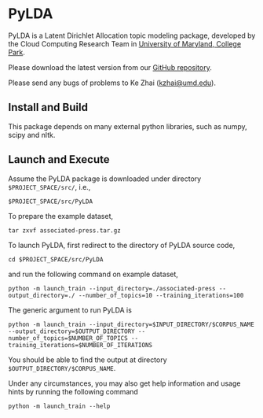 PyLDA
==========

PyLDA is a Latent Dirichlet Allocation topic modeling package, developed by the Cloud Computing Research Team in [University of Maryland, College Park](http://www.umd.edu).

Please download the latest version from our [GitHub repository](https://github.com/kzhai/PyLDA).

Please send any bugs of problems to Ke Zhai (kzhai@umd.edu).

Install and Build
----------

This package depends on many external python libraries, such as numpy, scipy and nltk.

Launch and Execute
----------

Assume the PyLDA package is downloaded under directory ```$PROJECT_SPACE/src/```, i.e., 

	$PROJECT_SPACE/src/PyLDA

To prepare the example dataset,

	tar zxvf associated-press.tar.gz

To launch PyLDA, first redirect to the directory of PyLDA source code,

	cd $PROJECT_SPACE/src/PyLDA

and run the following command on example dataset,

	python -m launch_train --input_directory=./associated-press --output_directory=./ --number_of_topics=10 --training_iterations=100

The generic argument to run PyLDA is

	python -m launch_train --input_directory=$INPUT_DIRECTORY/$CORPUS_NAME --output_directory=$OUTPUT_DIRECTORY --number_of_topics=$NUMBER_OF_TOPICS --training_iterations=$NUMBER_OF_ITERATIONS

You should be able to find the output at directory ```$OUTPUT_DIRECTORY/$CORPUS_NAME```.

Under any circumstances, you may also get help information and usage hints by running the following command

	python -m launch_train --help
